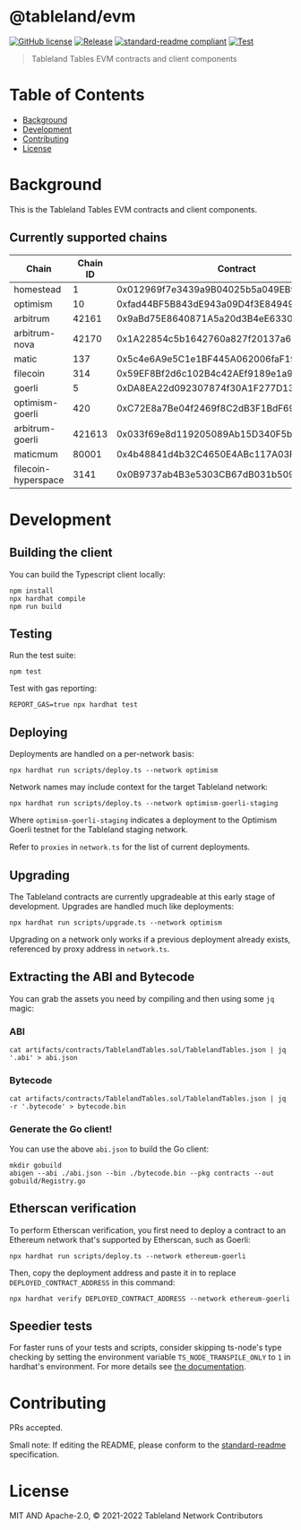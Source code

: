 # @tableland/evm

[![GitHub license](https://img.shields.io/github/license/tablelandnetwork/evm-tableland.svg)](./LICENSE)
[![Release](https://img.shields.io/github/release/tablelandnetwork/evm-tableland.svg)](https://github.com/tablelandnetwork/evm-tableland/releases/latest)
[![standard-readme compliant](https://img.shields.io/badge/standard--readme-OK-green.svg)](https://github.com/RichardLitt/standard-readme)
[![Test](https://github.com/tablelandnetwork/evm-tableland/actions/workflows/test.yml/badge.svg?branch=main)](https://github.com/tablelandnetwork/evm-tableland/actions/workflows/test.yml)

> Tableland Tables EVM contracts and client components

# Table of Contents

- [Background](#background)
- [Development](#development)
- [Contributing](#contributing)
- [License](#license)

# Background

This is the Tableland Tables EVM contracts and client components.

## Currently supported chains

| Chain               | Chain ID | Contract                                   |
| ------------------- | -------- | ------------------------------------------ |
| homestead           | 1        | 0x012969f7e3439a9B04025b5a049EB9BAD82A8C12 |
| optimism            | 10       | 0xfad44BF5B843dE943a09D4f3E84949A11d3aa3e6 |
| arbitrum            | 42161    | 0x9aBd75E8640871A5a20d3B4eE6330a04c962aFfd |
| arbitrum-nova       | 42170    | 0x1A22854c5b1642760a827f20137a67930AE108d2 |
| matic               | 137      | 0x5c4e6A9e5C1e1BF445A062006faF19EA6c49aFeA |
| filecoin            | 314      | 0x59EF8Bf2d6c102B4c42AEf9189e1a9F0ABfD652d |
| goerli              | 5        | 0xDA8EA22d092307874f30A1F277D1388dca0BA97a |
| optimism-goerli     | 420      | 0xC72E8a7Be04f2469f8C2dB3F1BdF69A7D516aBbA |
| arbitrum-goerli     | 421613   | 0x033f69e8d119205089Ab15D340F5b797732f646b |
| maticmum            | 80001    | 0x4b48841d4b32C4650E4ABc117A03FE8B51f38F68 |
| filecoin-hyperspace | 3141     | 0x0B9737ab4B3e5303CB67dB031b509697e31c02d3 |

# Development

## Building the client

You can build the Typescript client locally:

```shell
npm install
npx hardhat compile
npm run build
```

## Testing

Run the test suite:

```shell
npm test
```

Test with gas reporting:

```shell
REPORT_GAS=true npx hardhat test
```

## Deploying

Deployments are handled on a per-network basis:

```shell
npx hardhat run scripts/deploy.ts --network optimism
```

Network names may include context for the target Tableland network:

```shell
npx hardhat run scripts/deploy.ts --network optimism-goerli-staging
```

Where `optimism-goerli-staging` indicates a deployment to the Optimism Goerli testnet for the Tableland staging network.

Refer to `proxies` in `network.ts` for the list of current deployments.

## Upgrading

The Tableland contracts are currently upgradeable at this early stage of development. Upgrades are handled much like deployments:

```shell
npx hardhat run scripts/upgrade.ts --network optimism
```

Upgrading on a network only works if a previous deployment already exists, referenced by proxy address in `network.ts`.

## Extracting the ABI and Bytecode

You can grab the assets you need by compiling and then using some `jq` magic:

### ABI

```shell
cat artifacts/contracts/TablelandTables.sol/TablelandTables.json | jq '.abi' > abi.json
```

### Bytecode

```shell
cat artifacts/contracts/TablelandTables.sol/TablelandTables.json | jq -r '.bytecode' > bytecode.bin
```

### Generate the Go client!

You can use the above `abi.json` to build the Go client:

```shell
mkdir gobuild
abigen --abi ./abi.json --bin ./bytecode.bin --pkg contracts --out gobuild/Registry.go
```

## Etherscan verification

To perform Etherscan verification, you first need to deploy a contract to an Ethereum network that's supported by Etherscan, such as Goerli:

```shell
npx hardhat run scripts/deploy.ts --network ethereum-goerli
```

Then, copy the deployment address and paste it in to replace `DEPLOYED_CONTRACT_ADDRESS` in this command:

```shell
npx hardhat verify DEPLOYED_CONTRACT_ADDRESS --network ethereum-goerli
```

## Speedier tests

For faster runs of your tests and scripts, consider skipping ts-node's type checking by setting the environment variable `TS_NODE_TRANSPILE_ONLY` to `1` in hardhat's environment. For more details see [the documentation](https://hardhat.org/guides/typescript.html#performance-optimizations).

# Contributing

PRs accepted.

Small note: If editing the README, please conform to the
[standard-readme](https://github.com/RichardLitt/standard-readme) specification.

# License

MIT AND Apache-2.0, © 2021-2022 Tableland Network Contributors
